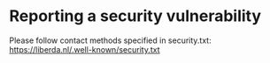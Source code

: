 <!--
SPDX-FileCopyrightText: 2024 The Chaste Authors
SPDX-License-Identifier: CC0-1.0
-->

# Reporting a security vulnerability

Please follow contact methods specified in security.txt: <https://liberda.nl/.well-known/security.txt>
